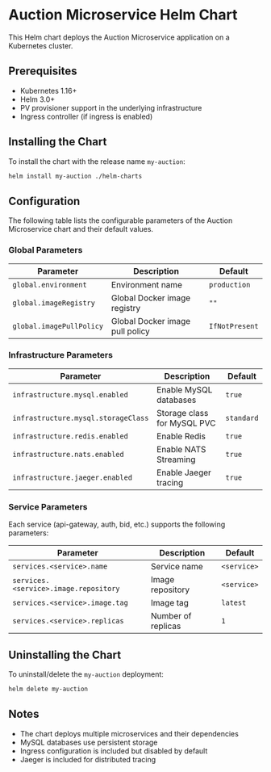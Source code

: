 # Auction Microservice Helm Chart

This Helm chart deploys the Auction Microservice application on a Kubernetes cluster.

## Prerequisites

- Kubernetes 1.16+
- Helm 3.0+
- PV provisioner support in the underlying infrastructure
- Ingress controller (if ingress is enabled)

## Installing the Chart

To install the chart with the release name `my-auction`:

```bash
helm install my-auction ./helm-charts
```

## Configuration

The following table lists the configurable parameters of the Auction Microservice chart and their default values.

### Global Parameters

| Parameter | Description | Default |
|-----------|-------------|---------|
| `global.environment` | Environment name | `production` |
| `global.imageRegistry` | Global Docker image registry | `""` |
| `global.imagePullPolicy` | Global Docker image pull policy | `IfNotPresent` |

### Infrastructure Parameters

| Parameter | Description | Default |
|-----------|-------------|---------|
| `infrastructure.mysql.enabled` | Enable MySQL databases | `true` |
| `infrastructure.mysql.storageClass` | Storage class for MySQL PVC | `standard` |
| `infrastructure.redis.enabled` | Enable Redis | `true` |
| `infrastructure.nats.enabled` | Enable NATS Streaming | `true` |
| `infrastructure.jaeger.enabled` | Enable Jaeger tracing | `true` |

### Service Parameters

Each service (api-gateway, auth, bid, etc.) supports the following parameters:

| Parameter | Description | Default |
|-----------|-------------|---------|
| `services.<service>.name` | Service name | `<service>` |
| `services.<service>.image.repository` | Image repository | `<service>` |
| `services.<service>.image.tag` | Image tag | `latest` |
| `services.<service>.replicas` | Number of replicas | `1` |

## Uninstalling the Chart

To uninstall/delete the `my-auction` deployment:

```bash
helm delete my-auction
```

## Notes

- The chart deploys multiple microservices and their dependencies
- MySQL databases use persistent storage
- Ingress configuration is included but disabled by default
- Jaeger is included for distributed tracing
